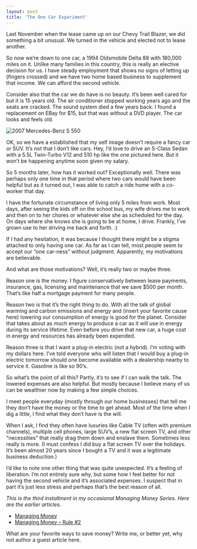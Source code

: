 ```yaml
---
layout: post
title: 'The One Car Experiment'
---
```

Last November when the lease came up on our Chevy Trail Blazer, we did something a bit unusual. We turned in the vehicle and elected not to lease another.

So now we’re down to one car, a 1994 Oldsmobile Delta 88 with 180,000 miles on it. Unlike many families in this country, this is really an elective decision for us. I have steady employment that shows no signs of letting up (fingers crossed) and we have two home based business to supplement that income. We can afford the second vehicle.

Consider also that the car we do have is no beauty. It’s been well cared for but it is 15 years old. The air conditioner stopped working years ago and the seats are cracked. The sound system died a few years back. I found a replacement on EBay for $15, but that was without a DVD player. The car looks and feels old.

![2007 Mercedes-Benz S 550](http://upload.wikimedia.org/wikipedia/commons/thumb/6/60/2007-Mercedes-Benz-S-550.jpg/250px-2007-Mercedes-Benz-S-550.jpg)

OK, so we have a established that my self image doesn’t require a fancy car or SUV. It’s not that I don’t like cars. Hey, I’d love to drive an S-Class Sedan with a 5.5L Twin-Turbo V12 and 510 hp like the one pictured here. But it won’t be happening anytime soon given my salary.

So 5 months later, how has it worked out? Exceptionally well. There was perhaps only one time in that period where two cars would have been helpful but as it turned out, I was able to catch a ride home with a co-worker that day.

I have the fortunate circumstance of living only 5 miles from work. Most days, after seeing the kids off on the school bus, my wife drives me to work and then on to her chores or whatever else she as scheduled for the day. On days where she knows she is going to be at home, I drive. Frankly, I’ve grown use to her driving me back and forth. :)

If I had any hesitation, it was because I thought there might be a stigma attached to only having one car. As far as I can tell, most people seem to accept our “one car-ness” without judgment. Apparently, my motivations are believable.

And what are those motivations? Well, it’s really two or maybe three. 

Reason one is the money. I figure conservatively between lease payments, insurance, gas, licensing and maintenance that we save $500 per month. That’s like half a mortgage payment for many people.

Reason two is that it’s the right thing to do. With all the talk of global warming and carbon emissions and energy and (insert your favorite cause here) lowering our consumption of energy is good for the planet. Consider that takes about as much energy to produce a car as it will use in energy during its service lifetime. Even before you drive that new car, a huge cost in energy and resources has already been expended.

Reason three is that I want a plug-in electric (not a hybrid). I’m voting with my dollars here. I’ve told everyone who will listen that I would buy a plug-in electric tomorrow should one become available with a dealership nearby to service it. Gasoline is like so 90’s.

So what’s the point of all this? Partly, it’s to see if I can walk the talk. The lowered expenses are also helpful. But mostly because I believe many of us can be wealthier now by making a few simple choices.

I meet people everyday (mostly through our home businesses) that tell me they don’t have the money or the time to get ahead. Most of the time when I dig a little, I find what they don’t have is the will.

When I ask, I find they often have luxuries like Cable TV (often with premium channels), multiple cell phones, large SUV’s, a new flat screen TV, and other “necessities” that really drag them down and enslave them. Sometimes less really is more. (I must confess I did buy a flat screen TV over the holidays. It’s been almost 20 years since I bought a TV and it was a legitimate business deduction.)

I’d like to note one other thing that was quite unexpected. It’s a feeling of liberation. I’m not entirely sure why, but some how I feel better for not having the second vehicle and it’s associated expenses. I suspect that in part it’s just less stress and perhaps that’s the best reason of all.

_This is the third installment in my occasional Managing Money Series. Here are the earlier articles._

  * [Managing Money](/2008/11/12/managing-money)
  * [Managing Money – Rule #2](2008/11/23/managing-money--rule-2)

What are your favorite ways to save money? Write me, or better yet, why not author a guest article here.
